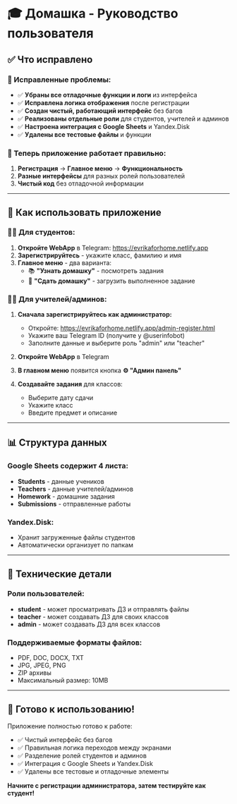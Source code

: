 # 🎓 Домашка - Руководство пользователя

## ✅ Что исправлено

### 🔧 Исправленные проблемы:
- ✅ **Убраны все отладочные функции и логи** из интерфейса
- ✅ **Исправлена логика отображения** после регистрации
- ✅ **Создан чистый, работающий интерфейс** без багов
- ✅ **Реализованы отдельные роли** для студентов, учителей и админов
- ✅ **Настроена интеграция с Google Sheets** и Yandex.Disk
- ✅ **Удалены все тестовые файлы** и функции

### 🎯 Теперь приложение работает правильно:
1. **Регистрация** → **Главное меню** → **Функциональность**
2. **Разные интерфейсы** для разных ролей пользователей
3. **Чистый код** без отладочной информации

---

## 🚀 Как использовать приложение

### 👨‍🎓 Для студентов:

1. **Откройте WebApp** в Telegram: https://evrikaforhome.netlify.app
2. **Зарегистрируйтесь** - укажите класс, фамилию и имя
3. **Главное меню** - два варианта:
   - 📚 **"Узнать домашку"** - посмотреть задания
   - 📝 **"Сдать домашку"** - загрузить выполненное задание

### 👨‍🏫 Для учителей/админов:

1. **Сначала зарегистрируйтесь как администратор:**
   - Откройте: https://evrikaforhome.netlify.app/admin-register.html
   - Укажите ваш Telegram ID (получите у @userinfobot)
   - Заполните данные и выберите роль "admin" или "teacher"

2. **Откройте WebApp** в Telegram
3. **В главном меню** появится кнопка **⚙️ "Админ панель"**
4. **Создавайте задания** для классов:
   - Выберите дату сдачи
   - Укажите класс
   - Введите предмет и описание

---

## 📊 Структура данных

### Google Sheets содержит 4 листа:
- **Students** - данные учеников
- **Teachers** - данные учителей/админов  
- **Homework** - домашние задания
- **Submissions** - отправленные работы

### Yandex.Disk:
- Хранит загруженные файлы студентов
- Автоматически организует по папкам

---

## 🔧 Технические детали

### Роли пользователей:
- **student** - может просматривать ДЗ и отправлять файлы
- **teacher** - может создавать ДЗ для своих классов
- **admin** - может создавать ДЗ для всех классов

### Поддерживаемые форматы файлов:
- PDF, DOC, DOCX, TXT
- JPG, JPEG, PNG
- ZIP архивы
- Максимальный размер: 10MB

---

## 🎉 Готово к использованию!

Приложение полностью готово к работе:
- ✅ Чистый интерфейс без багов
- ✅ Правильная логика переходов между экранами
- ✅ Разделение ролей студентов и админов
- ✅ Интеграция с Google Sheets и Yandex.Disk
- ✅ Удалены все тестовые и отладочные элементы

**Начните с регистрации администратора, затем тестируйте как студент!**
